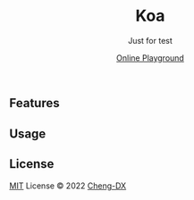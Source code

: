 <br>

<p align="center">
<img src=""/>
</p>

<h1 align="center">Koa</h1>

<p align="center">Just for test</p>

<!-- PLAYGROUND -->
<p align="center"><a href="">Online Playground</a></p>
<br>

## Features

## Usage

## License

[MIT](./LICENSE) License © 2022 [Cheng-DX](https://github.com/Cheng-DX)
